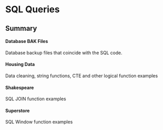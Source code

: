 # SQL Queries

## Summary

#### Database BAK Files

Database backup files that coincide with the SQL code. 

#### Housing Data

Data cleaning, string functions, CTE and other logical function examples

#### Shakespeare 

SQL JOIN function examples

#### Superstore

SQL Window function examples

